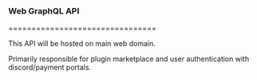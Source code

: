 ### Web GraphQL API 
================================

This API will be hosted on main web domain. 


Primarily responsible for plugin marketplace and user authentication with discord/payment portals.


